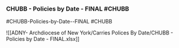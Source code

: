 

### CHUBB - Policies by Date - FINAL  #CHUBB

#CHUBB-Policies-by-Date--FINAL   #CHUBB
 
![[ADNY- Archdiocese of New York/Carries Polices By Date/CHUBB - Policies by Date - FINAL.xlsx]]
